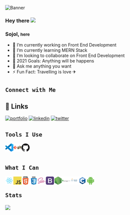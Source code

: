 ![Banner](https://media.giphy.com/media/M9gbBd9nbDrOTu1Mqx/giphy.gif)
 

### Hey there <img src="https://media.giphy.com/media/hvRJCLFzcasrR4ia7z/giphy.gif" width="25px">
<h3> Sojol, <small>here</small> </h3> 

- 🔭 I’m currently working on Front End Development
- 🌱 I’m currently learning MERN Stack
- 👯 I’m looking to collaborate on Front End Development 
- 🎯 2021 Goals: Anything will be happens
- 💬 Ask me anything you want
- ⚡ Fun Fact: Travelling is love ✈

 
## `Connect with Me`
## 🔗 Links
[![portfolio](https://img.shields.io/badge/my_portfolio-000?style=for-the-badge&logo=ko-fi&logoColor=white)](https://md-moniruzzaman-325b4.web.app/)
[![linkedin](https://img.shields.io/badge/linkedin-0A66C2?style=for-the-badge&logo=linkedin&logoColor=white)](https://www.linkedin.com/in/moniruzzaman-eee/)
[![twitter](https://img.shields.io/badge/twitter-1DA1F2?style=for-the-badge&logo=twitter&logoColor=white)](https://twitter.com/MdMonir09411691)
<br />
## `Tools I Use`
 
<img align="left" alt="Visual Studio Code" width="26px" src="https://raw.githubusercontent.com/github/explore/80688e429a7d4ef2fca1e82350fe8e3517d3494d/topics/visual-studio-code/visual-studio-code.png" />
<img align="left" alt="Git" width="26px" src="https://raw.githubusercontent.com/github/explore/80688e429a7d4ef2fca1e82350fe8e3517d3494d/topics/git/git.png" /> 
<img align="left" alt="GitHub" width="26px" src="https://raw.githubusercontent.com/github/explore/78df643247d429f6cc873026c0622819ad797942/topics/github/github.png" />
<br />
<br />
 
 
 
 ## `What I Can` 
 
<img align="left" alt="React" width="26px" src="https://raw.githubusercontent.com/github/explore/80688e429a7d4ef2fca1e82350fe8e3517d3494d/topics/react/react.png" />
<img align="left" alt="React" width="26px" src="https://raw.githubusercontent.com/github/explore/80688e429a7d4ef2fca1e82350fe8e3517d3494d/topics/javascript/javascript.png" />
<img align="left" alt="HTML5" width="26px" src="https://raw.githubusercontent.com/github/explore/80688e429a7d4ef2fca1e82350fe8e3517d3494d/topics/html/html.png" />
<img align="left" alt="CSS3" width="26px" src="https://raw.githubusercontent.com/github/explore/80688e429a7d4ef2fca1e82350fe8e3517d3494d/topics/css/css.png" />
<img align="left" alt="Sass" width="26px" src="https://raw.githubusercontent.com/github/explore/80688e429a7d4ef2fca1e82350fe8e3517d3494d/topics/sass/sass.png" />
<img align="left" alt="Sass" width="26px" src="https://raw.githubusercontent.com/github/explore/80688e429a7d4ef2fca1e82350fe8e3517d3494d/topics/bootstrap/bootstrap.png" />
<img align="left" alt="Node.js" width="26px" src="https://raw.githubusercontent.com/github/explore/80688e429a7d4ef2fca1e82350fe8e3517d3494d/topics/nodejs/nodejs.png" />
<img align="left" alt="MongoDB" width="26px" src="https://raw.githubusercontent.com/github/explore/80688e429a7d4ef2fca1e82350fe8e3517d3494d/topics/mongodb/mongodb.png" />
<img align="left" alt="Sass" width="26px" src="https://raw.githubusercontent.com/github/explore/80688e429a7d4ef2fca1e82350fe8e3517d3494d/topics/java/java.png" />
<img align="left" alt="Sass" width="26px" src="https://raw.githubusercontent.com/github/explore/80688e429a7d4ef2fca1e82350fe8e3517d3494d/topics/c/c.png" />
<img align="left" alt="GitHub" width="26px" src="https://raw.githubusercontent.com/github/explore/78df643247d429f6cc873026c0622819ad797942/topics/android/android.png" />
<br /> 

 ## `Stats`  
<a href="https://github.com/sojol4242/github-readme-stats">
  <img align="center" src="https://github-readme-stats.vercel.app/api?username=sojol4242&show_icons=true&theme=radical" />
</a>

 
 
 
 
